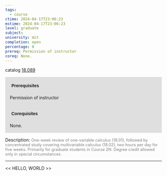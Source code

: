 ```yaml
---
tags:
  - course
ctime: 2024-04-17T23:06:23
mstime: 2024-04-17T23:06:23
level: graduate
subject: 
university: mit
completion: open
percentage: 0
prereq: Permission of instructor
coreq: None.
---
```


catalog [18.089](http://student.mit.edu/catalog/m18a.html#18.089)

<span style="display: block; padding: 15px; background-color: rgb(100, 100, 100, 0.2);"><font id="m_prereq1687_0" style="display: block; font-family: Arial, sans-serif; font-weight: bold; padding: 5px">Prerequisites</font><br><span id="prereq1687_0">Permission of instructor</span></span>
<span style="display: block; padding: 15px; background-color: rgb(100, 100, 100, 0.2);"><font id="m_coreq1687_0" style="display: block; font-family: Arial, sans-serif; font-weight: bold; padding: 5px">Corequisites</font><br><span id="coreq1687_0">None.</span></span>

<font style="">Description:</font>
<font style="color: grey; font-size: 0.8rem;">One-week review of one-variable calculus (18.01), followed by concentrated study covering multivariable calculus (18.02), two hours per day for five weeks. Primarily for graduate students in Course 2N. Degree credit allowed only in special circumstances.</font>



---

<< HELLO, WORLD >>
